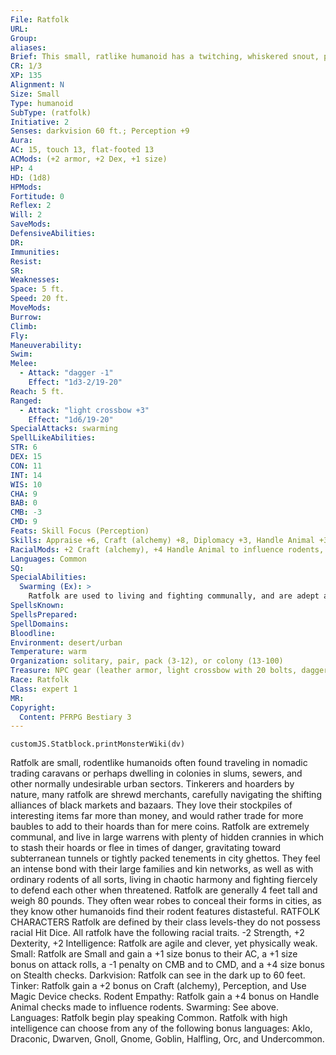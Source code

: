 ```yaml
---
File: Ratfolk
URL: 
Group: 
aliases: 
Brief: This small, ratlike humanoid has a twitching, whiskered snout, pointed ears, and a long, leathery tail.
CR: 1/3
XP: 135
Alignment: N
Size: Small
Type: humanoid
SubType: (ratfolk)
Initiative: 2
Senses: darkvision 60 ft.; Perception +9
Aura: 
AC: 15, touch 13, flat-footed 13
ACMods: (+2 armor, +2 Dex, +1 size)
HP: 4
HD: (1d8)
HPMods: 
Fortitude: 0
Reflex: 2
Will: 2
SaveMods: 
DefensiveAbilities: 
DR: 
Immunities: 
Resist: 
SR: 
Weaknesses: 
Space: 5 ft.
Speed: 20 ft.
MoveMods: 
Burrow: 
Climb: 
Fly: 
Maneuverability: 
Swim: 
Melee: 
  - Attack: "dagger -1"
    Effect: "1d3-2/19-20"
Reach: 5 ft.
Ranged: 
  - Attack: "light crossbow +3"
    Effect: "1d6/19-20"
SpecialAttacks: swarming
SpellLikeAbilities: 
STR: 6
DEX: 15
CON: 11
INT: 14
WIS: 10
CHA: 9
BAB: 0
CMB: -3
CMD: 9
Feats: Skill Focus (Perception)
Skills: Appraise +6, Craft (alchemy) +8, Diplomacy +3, Handle Animal +3 (+7 with rodents), Perception +9, Sense Motive +4, Survival +4, Use Magic Device +5
RacialMods: +2 Craft (alchemy), +4 Handle Animal to influence rodents, +2 Perception, +2 Use Magic Device
Languages: Common
SQ: 
SpecialAbilities:
  Swarming (Ex): >
    Ratfolk are used to living and fighting communally, and are adept at swarming foes for their own gain and their foes' detriment. Up to two ratfolk can share the same square at the same time. If two ratfolk in the same square attack the same foe, they are considered to be flanking that foe as if they were in two opposite squares.
SpellsKnown: 
SpellsPrepared: 
SpellDomains: 
Bloodline: 
Environment: desert/urban
Temperature: warm
Organization: solitary, pair, pack (3-12), or colony (13-100)
Treasure: NPC gear (leather armor, light crossbow with 20 bolts, dagger, other treasure)
Race: Ratfolk
Class: expert 1
MR: 
Copyright:
  Content: PFRPG Bestiary 3
---
```

```dataviewjs
customJS.Statblock.printMonsterWiki(dv)
```
Ratfolk are small, rodentlike humanoids often found traveling in nomadic trading caravans or perhaps dwelling in colonies in slums, sewers, and other normally undesirable urban sectors. Tinkerers and hoarders by nature, many ratfolk are shrewd merchants, carefully navigating the shifting alliances of black markets and bazaars. They love their stockpiles of interesting items far more  than money, and would rather trade for more baubles to add to their hoards than for mere coins.  Ratfolk are extremely communal, and live in large warrens with plenty of hidden crannies in which to stash their hoards or flee in times of danger, gravitating toward subterranean tunnels or tightly packed tenements in city ghettos. They feel an intense bond with their large families and kin networks, as well as with ordinary rodents of all sorts, living in chaotic harmony and fighting fiercely to defend each other when threatened.  Ratfolk are generally 4 feet tall and weigh 80 pounds. They often wear robes to conceal their forms in cities, as they know other humanoids find their rodent features distasteful.  RATFOLK CHARACTERS  Ratfolk are defined by their class levels-they do not possess racial Hit Dice. All ratfolk have the following racial traits.  -2 Strength, +2 Dexterity, +2 Intelligence: Ratfolk are agile and clever, yet physically weak.  Small: Ratfolk are Small and gain a +1 size bonus to their AC, a +1 size bonus on attack rolls, a -1 penalty on CMB and to CMD, and a +4 size bonus on Stealth checks.  Darkvision: Ratfolk can see in the dark up to 60 feet.  Tinker: Ratfolk gain a +2 bonus on Craft (alchemy), Perception, and Use Magic Device checks.  Rodent Empathy: Ratfolk gain a +4 bonus on Handle Animal checks made to influence rodents.  Swarming: See above.  Languages: Ratfolk begin play speaking Common. Ratfolk with high intelligence can choose from any of the following bonus languages: Aklo, Draconic, Dwarven, Gnoll, Gnome, Goblin, Halfling, Orc, and Undercommon.
